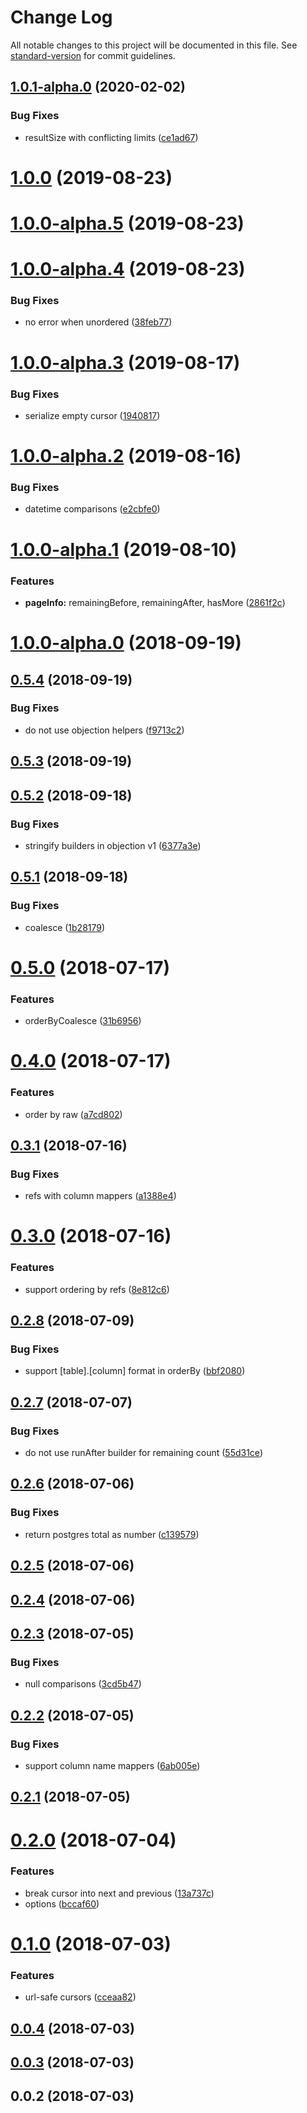 # Change Log

All notable changes to this project will be documented in this file. See [standard-version](https://github.com/conventional-changelog/standard-version) for commit guidelines.

<a name="1.0.1-alpha.0"></a>
## [1.0.1-alpha.0](https://github.com/olavim/objection-cursor/compare/v1.0.0-alpha.5...v1.0.1-alpha.0) (2020-02-02)


### Bug Fixes

* resultSize with conflicting limits ([ce1ad67](https://github.com/olavim/objection-cursor/commit/ce1ad67))



<a name="1.0.0"></a>
# [1.0.0](https://github.com/olavim/objection-cursor/compare/v1.0.0-alpha.5...v1.0.0) (2019-08-23)



<a name="1.0.0-alpha.5"></a>
# [1.0.0-alpha.5](https://github.com/olavim/objection-cursor/compare/v1.0.0-alpha.4...v1.0.0-alpha.5) (2019-08-23)



<a name="1.0.0-alpha.4"></a>
# [1.0.0-alpha.4](https://github.com/olavim/objection-cursor/compare/v1.0.0-alpha.3...v1.0.0-alpha.4) (2019-08-23)


### Bug Fixes

* no error when unordered ([38feb77](https://github.com/olavim/objection-cursor/commit/38feb77))



<a name="1.0.0-alpha.3"></a>
# [1.0.0-alpha.3](https://github.com/olavim/objection-cursor/compare/v1.0.0-alpha.2...v1.0.0-alpha.3) (2019-08-17)


### Bug Fixes

* serialize empty cursor ([1940817](https://github.com/olavim/objection-cursor/commit/1940817))



<a name="1.0.0-alpha.2"></a>
# [1.0.0-alpha.2](https://github.com/olavim/objection-cursor/compare/v1.0.0-alpha.1...v1.0.0-alpha.2) (2019-08-16)


### Bug Fixes

* datetime comparisons ([e2cbfe0](https://github.com/olavim/objection-cursor/commit/e2cbfe0))



<a name="1.0.0-alpha.1"></a>
# [1.0.0-alpha.1](https://github.com/olavim/objection-cursor/compare/v1.0.0-alpha.0...v1.0.0-alpha.1) (2019-08-10)


### Features

* **pageInfo:** remainingBefore, remainingAfter, hasMore ([2861f2c](https://github.com/olavim/objection-cursor/commit/2861f2c))



<a name="1.0.0-alpha.0"></a>
# [1.0.0-alpha.0](https://github.com/olavim/objection-cursor/compare/v0.5.4...v1.0.0-alpha.0) (2018-09-19)



<a name="0.5.4"></a>
## [0.5.4](https://github.com/olavim/objection-cursor/compare/v0.5.3...v0.5.4) (2018-09-19)


### Bug Fixes

* do not use objection helpers ([f9713c2](https://github.com/olavim/objection-cursor/commit/f9713c2))



<a name="0.5.3"></a>
## [0.5.3](https://github.com/olavim/objection-cursor/compare/v0.5.2...v0.5.3) (2018-09-19)



<a name="0.5.2"></a>
## [0.5.2](https://github.com/olavim/objection-cursor/compare/v0.5.1...v0.5.2) (2018-09-18)


### Bug Fixes

* stringify builders in objection v1 ([6377a3e](https://github.com/olavim/objection-cursor/commit/6377a3e))



<a name="0.5.1"></a>
## [0.5.1](https://github.com/olavim/objection-cursor/compare/v0.5.0...v0.5.1) (2018-09-18)


### Bug Fixes

* coalesce ([1b28179](https://github.com/olavim/objection-cursor/commit/1b28179))



<a name="0.5.0"></a>
# [0.5.0](https://github.com/olavim/objection-cursor/compare/v0.4.0...v0.5.0) (2018-07-17)


### Features

* orderByCoalesce ([31b6956](https://github.com/olavim/objection-cursor/commit/31b6956))



<a name="0.4.0"></a>
# [0.4.0](https://github.com/olavim/objection-cursor/compare/v0.3.1...v0.4.0) (2018-07-17)


### Features

* order by raw ([a7cd802](https://github.com/olavim/objection-cursor/commit/a7cd802))



<a name="0.3.1"></a>
## [0.3.1](https://github.com/olavim/objection-cursor/compare/v0.3.0...v0.3.1) (2018-07-16)


### Bug Fixes

* refs with column mappers ([a1388e4](https://github.com/olavim/objection-cursor/commit/a1388e4))



<a name="0.3.0"></a>
# [0.3.0](https://github.com/olavim/objection-cursor/compare/v0.2.8...v0.3.0) (2018-07-16)


### Features

* support ordering by refs ([8e812c6](https://github.com/olavim/objection-cursor/commit/8e812c6))



<a name="0.2.8"></a>
## [0.2.8](https://github.com/olavim/objection-cursor/compare/v0.2.7...v0.2.8) (2018-07-09)


### Bug Fixes

* support [table].[column] format in orderBy ([bbf2080](https://github.com/olavim/objection-cursor/commit/bbf2080))



<a name="0.2.7"></a>
## [0.2.7](https://github.com/olavim/objection-cursor/compare/v0.2.6...v0.2.7) (2018-07-07)


### Bug Fixes

* do not use runAfter builder for remaining count ([55d31ce](https://github.com/olavim/objection-cursor/commit/55d31ce))



<a name="0.2.6"></a>
## [0.2.6](https://github.com/olavim/objection-cursor/compare/v0.2.5...v0.2.6) (2018-07-06)


### Bug Fixes

* return postgres total as number ([c139579](https://github.com/olavim/objection-cursor/commit/c139579))



<a name="0.2.5"></a>
## [0.2.5](https://github.com/olavim/objection-cursor/compare/v0.2.4...v0.2.5) (2018-07-06)



<a name="0.2.4"></a>
## [0.2.4](https://github.com/olavim/objection-cursor/compare/v0.2.3...v0.2.4) (2018-07-06)



<a name="0.2.3"></a>
## [0.2.3](https://github.com/olavim/objection-cursor/compare/v0.2.2...v0.2.3) (2018-07-05)


### Bug Fixes

* null comparisons ([3cd5b47](https://github.com/olavim/objection-cursor/commit/3cd5b47))



<a name="0.2.2"></a>
## [0.2.2](https://github.com/olavim/objection-cursor/compare/v0.2.1...v0.2.2) (2018-07-05)


### Bug Fixes

* support column name mappers ([6ab005e](https://github.com/olavim/objection-cursor/commit/6ab005e))



<a name="0.2.1"></a>
## [0.2.1](https://github.com/olavim/objection-cursor/compare/v0.2.0...v0.2.1) (2018-07-05)



<a name="0.2.0"></a>
# [0.2.0](https://github.com/olavim/objection-cursor/compare/v0.1.0...v0.2.0) (2018-07-04)


### Features

* break cursor into next and previous ([13a737c](https://github.com/olavim/objection-cursor/commit/13a737c))
* options ([bccaf60](https://github.com/olavim/objection-cursor/commit/bccaf60))



<a name="0.1.0"></a>
# [0.1.0](https://github.com/olavim/objection-cursor/compare/v0.0.4...v0.1.0) (2018-07-03)


### Features

* url-safe cursors ([cceaa82](https://github.com/olavim/objection-cursor/commit/cceaa82))



<a name="0.0.4"></a>
## [0.0.4](https://github.com/olavim/objection-cursor/compare/v0.0.2...v0.0.4) (2018-07-03)



<a name="0.0.3"></a>
## [0.0.3](https://github.com/olavim/objection-cursor/compare/v0.0.2...v0.0.3) (2018-07-03)



<a name="0.0.2"></a>
## 0.0.2 (2018-07-03)
